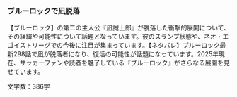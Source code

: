 ### ブルーロックで凪脱落
【ブルーロック】の第二の主人公『凪誠士郎』が脱落した衝撃的展開について、その経緯や可能性について話題となっています。彼のスランプ状態や、ネオ・エゴイストリーグでの今後に注目が集まっています。【ネタバレ】ブルーロック最新298話で凪が脱落者になり、復活の可能性が話題になっています。2025年現在、サッカーファンや読者を魅了している『ブルーロック』がさらなる展開を見せています。

文字数：386字